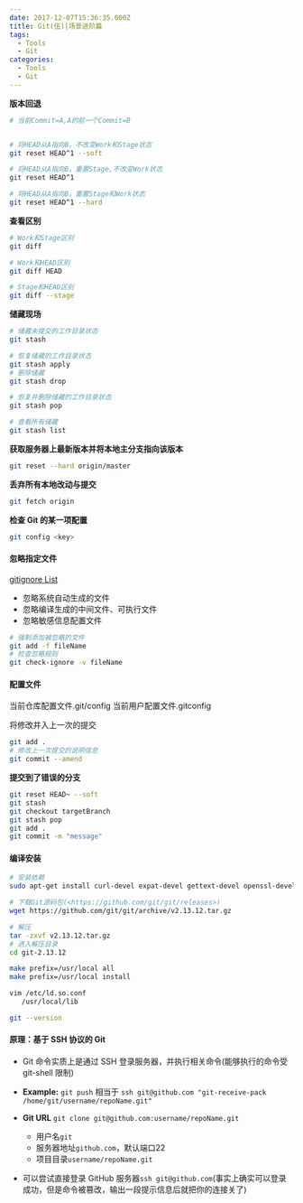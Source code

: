 ```yaml
---
date: 2017-12-07T15:36:35.000Z
title: Git(伍)|场景进阶篇
tags:
  - Tools
  - Git
categories:
  - Tools
  - Git
---
```


**版本回退**

```bash
# 当前Commit=A,A的前一个Commit=B


# 将HEAD从A指向B，不改变Work和Stage状态
git reset HEAD^1 --soft

# 将HEAD从A指向B，重置Stage,不改变Work状态
git reset HEAD^1

# 将HEAD从A指向B，重置Stage和Work状态
git reset HEAD^1 --hard
```

**查看区别**

```bash
# Work和Stage区别
git diff

# Work和HEAD区别
git diff HEAD

# Stage和HEAD区别
git diff --stage
```

**储藏现场**

```bash
# 储藏未提交的工作目录状态
git stash

# 恢复储藏的工作目录状态
git stash apply
# 删除储藏
git stash drop

# 恢复并删除储藏的工作目录状态
git stash pop

# 查看所有储藏
git stash list
```

**获取服务器上最新版本并将本地主分支指向该版本**

```bash
git reset --hard origin/master
```

**丢弃所有本地改动与提交**

```bash
git fetch origin
```

**检查 Git 的某一项配置**

```bash
git config <key>
```

#### 忽略指定文件

[gitignore List](https://github.com/github/gitignore)

* 忽略系统自动生成的文件
* 忽略编译生成的中间文件、可执行文件
* 忽略敏感信息配置文件

```bash
# 强制添加被忽略的文件
git add -f fileName
# 检查忽略规则
git check-ignore -v fileName
```

#### 配置文件

当前仓库配置文件.git/config
当前用户配置文件.gitconfig

将修改并入上一次的提交

```bash
git add .
# 修改上一次提交的说明信息
git commit --amend
```

**提交到了错误的分支**

```bash
git reset HEAD~ --soft
git stash
git checkout targetBranch
git stash pop
git add .
git commit -m "message"
```

#### **编译安装**

```bash
# 安装依赖
sudo apt-get install curl-devel expat-devel gettext-devel openssl-devel zlib-devel

# 下载Git源码包(<https://github.com/git/git/releases>)
wget https://github.com/git/git/archive/v2.13.12.tar.gz

# 解压
tar -zxvf v2.13.12.tar.gz
# 进入解压目录
cd git-2.13.12

make prefix=/usr/local all
make prefix=/usr/local install

vim /etc/ld.so.conf
   /usr/local/lib

git --version
```

#### 原理：基于 SSH 协议的 Git

* Git 命令实质上是通过 SSH 登录服务器，并执行相关命令(能够执行的命令受 git-shell 限制)
* **Example:** `git push` 相当于 `ssh git@github.com "git-receive-pack /home/git/username/repoName.git"`
* **Git URL** `git clone git@github.com:username/repoName.git`

  * 用户名`git`
  * 服务器地址`github.com`，默认端口22
  * 项目目录`username/repoName.git`

* 可以尝试直接登录 GitHub 服务器`ssh git@github.com`(事实上确实可以登录成功，但是命令被篡改，输出一段提示信息后就把你的连接关了)